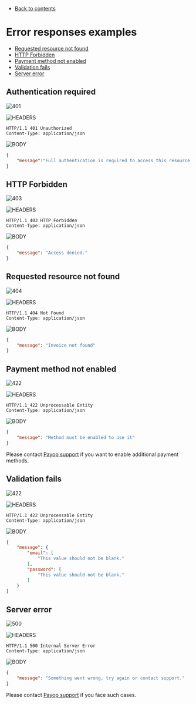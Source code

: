 * [Back to contents](../Readme.md#contents)

# Error responses examples

* [Requested resource not found](#requested-resource-not-found)
* [HTTP Forbidden](#http-forbidden)
* [Payment method not enabled](#payment-method-not-enabled)
* [Validation fails](#validation-fails)
* [Server error](#server-error)


## Authentication required

![401](https://img.shields.io/badge/401-Unauthorized-red?style=for-the-badge)

![HEADERS](https://img.shields.io/badge/-HEADERS-yellowgreen?style=for-the-badge)
```shell
HTTP/1.1 401 Unauthorized
Content-Type: application/json
```
![BODY](https://img.shields.io/badge/-BODY-blueviolet?style=for-the-badge)
```json
{
    "message":"Full authentication is required to access this resource."
}
```

## HTTP Forbidden

![403](https://img.shields.io/badge/403-Forbidden-red?style=for-the-badge)

![HEADERS](https://img.shields.io/badge/-HEADERS-yellowgreen?style=for-the-badge)
```shell
HTTP/1.1 403 HTTP Forbidden
Content-Type: application/json
```
![BODY](https://img.shields.io/badge/-BODY-blueviolet?style=for-the-badge)
```json
{
    "message": "Access denied."
}
```

## Requested resource not found

![404](https://img.shields.io/badge/404-Not%20Found-red?style=for-the-badge)

![HEADERS](https://img.shields.io/badge/-HEADERS-yellowgreen?style=for-the-badge)
```shell
HTTP/1.1 404 Not Found
Content-Type: application/json
```
![BODY](https://img.shields.io/badge/-BODY-blueviolet?style=for-the-badge)
```json
{
    "message": "Invoice not found"
}
```

## Payment method not enabled

![422](https://img.shields.io/badge/422-Unprocessable%20Entity-red?style=for-the-badge)

![HEADERS](https://img.shields.io/badge/-HEADERS-yellowgreen?style=for-the-badge)
```shell
HTTP/1.1 422 Unprocessable Entity
Content-Type: application/json
```
![BODY](https://img.shields.io/badge/-BODY-blueviolet?style=for-the-badge)
```json
{
    "message": "Method must be enabled to use it"
}
```

Please contact [Payop support](https://payop.com/en/contact-us) if you want to enable additional payment methods.

## Validation fails

![422](https://img.shields.io/badge/422-Unprocessable%20Entity-red?style=for-the-badge)

![HEADERS](https://img.shields.io/badge/-HEADERS-yellowgreen?style=for-the-badge)
```shell
HTTP/1.1 422 Unprocessable Entity
Content-Type: application/json
```
![BODY](https://img.shields.io/badge/-BODY-blueviolet?style=for-the-badge)
```json
{
    "message": {
        "email": [
            "This value should not be blank."
        ],
        "password": [
            "This value should not be blank."
        ]
    }
}
```

## Server error

![500](https://img.shields.io/badge/500-Internal%20Server%20Error-red?style=for-the-badge)

![HEADERS](https://img.shields.io/badge/-HEADERS-yellowgreen?style=for-the-badge)
```shell
HTTP/1.1 500 Internal Server Error
Content-Type: application/json
```
![BODY](https://img.shields.io/badge/-BODY-blueviolet?style=for-the-badge)
```json
{
    "message": "Something went wrong, try again or contact support."
}
```

Please contact [Payop support](https://payop.com/en/contact-us)  if you face such cases.